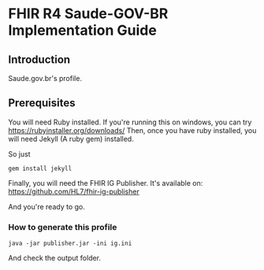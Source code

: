 # FHIR R4 Saude-GOV-BR Implementation Guide

## Introduction

Saude.gov.br's profile.

## Prerequisites

You will need Ruby installed. 
If you're running this on windows, you can try https://rubyinstaller.org/downloads/
Then, once you have ruby installed, you will need Jekyll (A ruby gem) installed. 

So just

```gem install jekyll```

Finally, you will need the FHIR IG Publisher. It's available on:
https://github.com/HL7/fhir-ig-publisher

And you're ready to go.

### How to generate this profile

```java -jar publisher.jar -ini ig.ini```

And check the output folder.
